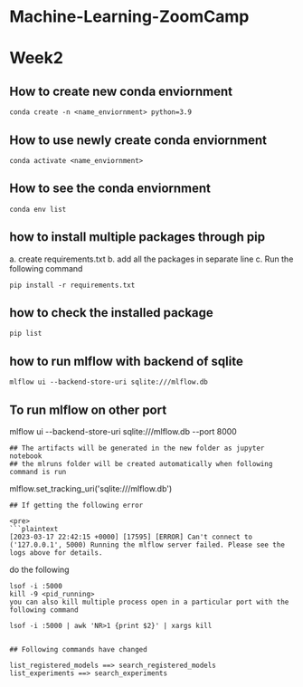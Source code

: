 # Machine-Learning-ZoomCamp

# Week2

## How to create new conda enviornment

```
conda create -n <name_enviornment> python=3.9
```

## How to use newly create conda enviornment
```
conda activate <name_enviornment>
```
## How to see the conda enviornment
```
conda env list
```
## how to install multiple packages through pip

a. create requirements.txt
b. add all the packages in separate line
c. Run the following command
```
pip install -r requirements.txt
```
## how to check the installed package
```
pip list
```
## how to run mlflow with backend of sqlite
```
mlflow ui --backend-store-uri sqlite:///mlflow.db
```
## To run mlflow on other port 

mlflow ui --backend-store-uri sqlite:///mlflow.db --port 8000

```
## The artifacts will be generated in the new folder as jupyter notebook 
## the mlruns folder will be created automatically when following command is run
```
mlflow.set_tracking_uri('sqlite:///mlflow.db')
```
## If getting the following error

<pre>
```plaintext
[2023-03-17 22:42:15 +0000] [17595] [ERROR] Can't connect to ('127.0.0.1', 5000) Running the mlflow server failed. Please see the logs above for details.
```
</pre>

do the following
```
lsof -i :5000
kill -9 <pid_running>
you can also kill multiple process open in a particular port with the following command

lsof -i :5000 | awk 'NR>1 {print $2}' | xargs kill


```

```
## Following commands have changed 

list_registered_models ==> search_registered_models
list_experiments ==> search_experiments
```